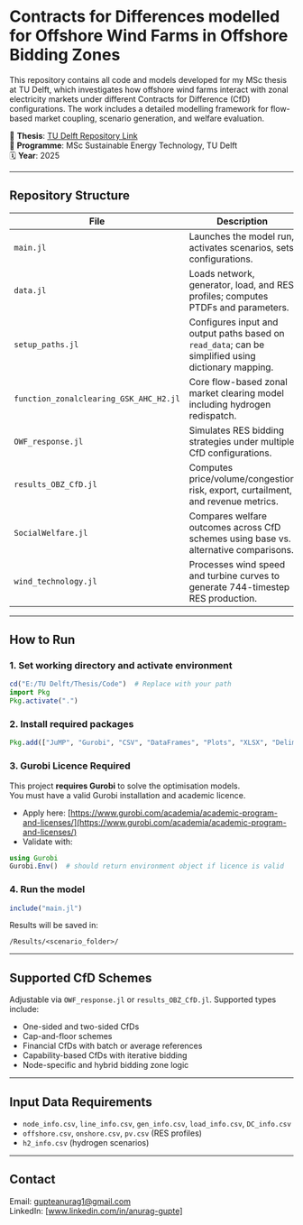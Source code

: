 # Contracts for Differences modelled for Offshore Wind Farms in Offshore Bidding Zones

This repository contains all code and models developed for my MSc thesis at TU Delft, which investigates how offshore wind farms interact with zonal electricity markets under different Contracts for Difference (CfD) configurations. The work includes a detailed modelling framework for flow-based market coupling, scenario generation, and welfare evaluation.

📄 **Thesis**: [TU Delft Repository Link](https://repository.tudelft.nl/record/uuid:23f99141-ac43-40f1-aad4-f8c5d94a24de)  
📘 **Programme**: MSc Sustainable Energy Technology, TU Delft  
🗓️ **Year**: 2025

---

##  Repository Structure

| File | Description |
|------|-------------|
| `main.jl` | Launches the model run, activates scenarios, sets configurations. |
| `data.jl` | Loads network, generator, load, and RES profiles; computes PTDFs and parameters. |
| `setup_paths.jl` | Configures input and output paths based on `read_data`; can be simplified using dictionary mapping. |
| `function_zonalclearing_GSK_AHC_H2.jl` | Core flow-based zonal market clearing model including hydrogen redispatch. |
| `OWF_response.jl` | Simulates RES bidding strategies under multiple CfD configurations. |
| `results_OBZ_CfD.jl` | Computes price/volume/congestion risk, export, curtailment, and revenue metrics. |
| `SocialWelfare.jl` | Compares welfare outcomes across CfD schemes using base vs. alternative comparisons. |
| `wind_technology.jl` | Processes wind speed and turbine curves to generate 744-timestep RES production. |

---

##  How to Run

### 1. Set working directory and activate environment
```julia
cd("E:/TU Delft/Thesis/Code")  # Replace with your path
import Pkg
Pkg.activate(".")
```

### 2. Install required packages
```julia
Pkg.add(["JuMP", "Gurobi", "CSV", "DataFrames", "Plots", "XLSX", "DelimitedFiles", "Statistics"])
```

### 3. Gurobi Licence Required

This project **requires Gurobi** to solve the optimisation models.  
You must have a valid Gurobi installation and academic licence.

- Apply here: [https://www.gurobi.com/academia/academic-program-and-licenses/](https://www.gurobi.com/academia/academic-program-and-licenses/)
- Validate with:
```julia
using Gurobi
Gurobi.Env()  # should return environment object if licence is valid
```

### 4. Run the model
```julia
include("main.jl")
```

Results will be saved in:
```
/Results/<scenario_folder>/
```

---

##  Supported CfD Schemes

Adjustable via `OWF_response.jl` or `results_OBZ_CfD.jl`. Supported types include:

- One-sided and two-sided CfDs
- Cap-and-floor schemes
- Financial CfDs with batch or average references
- Capability-based CfDs with iterative bidding
- Node-specific and hybrid bidding zone logic

---

##  Input Data Requirements

- `node_info.csv`, `line_info.csv`, `gen_info.csv`, `load_info.csv`, `DC_info.csv`
- `offshore.csv`, `onshore.csv`, `pv.csv` (RES profiles)
- `h2_info.csv` (hydrogen scenarios)

---

##  Contact

Email: gupteanurag1@gmail.com  
LinkedIn: [www.linkedin.com/in/anurag-gupte]
